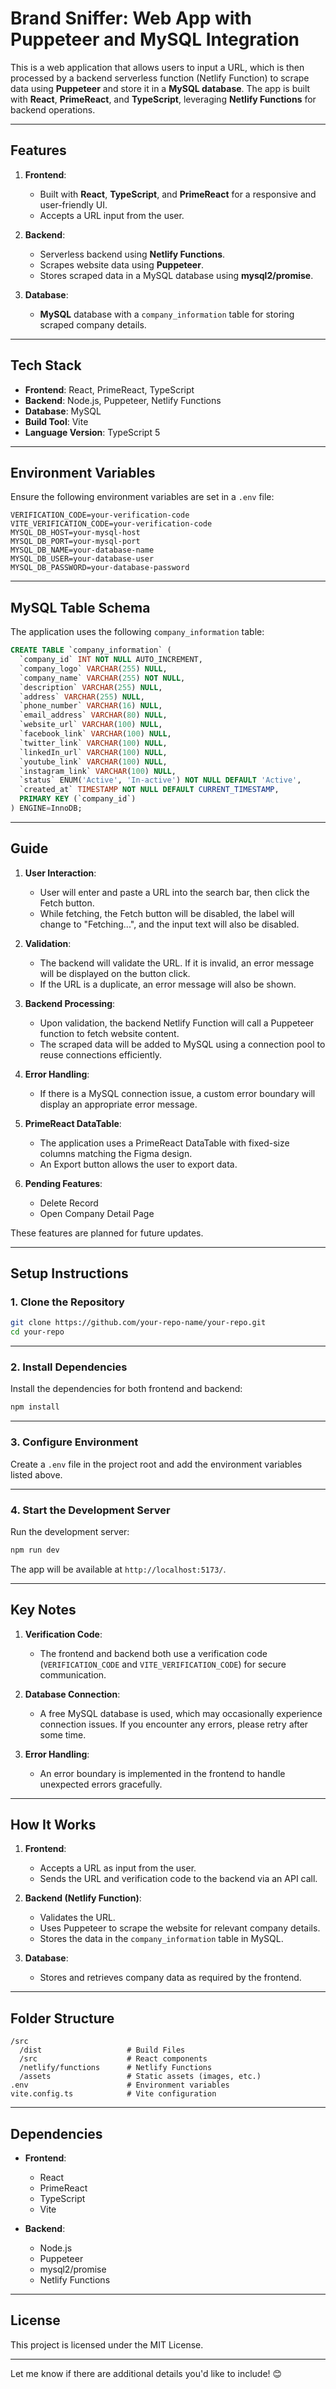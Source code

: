 # Brand Sniffer: Web App with Puppeteer and MySQL Integration

This is a web application that allows users to input a URL, which is then processed by a backend serverless function (Netlify Function) to scrape data using **Puppeteer** and store it in a **MySQL database**. The app is built with **React**, **PrimeReact**, and **TypeScript**, leveraging **Netlify Functions** for backend operations.

---

## Features

1. **Frontend**:
   - Built with **React**, **TypeScript**, and **PrimeReact** for a responsive and user-friendly UI.
   - Accepts a URL input from the user.

2. **Backend**:
   - Serverless backend using **Netlify Functions**.
   - Scrapes website data using **Puppeteer**.
   - Stores scraped data in a MySQL database using **mysql2/promise**.

3. **Database**:
   - **MySQL** database with a `company_information` table for storing scraped company details.

---

## Tech Stack

- **Frontend**: React, PrimeReact, TypeScript
- **Backend**: Node.js, Puppeteer, Netlify Functions
- **Database**: MySQL
- **Build Tool**: Vite
- **Language Version**: TypeScript 5

---

## Environment Variables

Ensure the following environment variables are set in a `.env` file:

```env
VERIFICATION_CODE=your-verification-code
VITE_VERIFICATION_CODE=your-verification-code
MYSQL_DB_HOST=your-mysql-host
MYSQL_DB_PORT=your-mysql-port
MYSQL_DB_NAME=your-database-name
MYSQL_DB_USER=your-database-user
MYSQL_DB_PASSWORD=your-database-password
```

---

## MySQL Table Schema

The application uses the following `company_information` table:

```sql
CREATE TABLE `company_information` (
  `company_id` INT NOT NULL AUTO_INCREMENT,
  `company_logo` VARCHAR(255) NULL,
  `company_name` VARCHAR(255) NOT NULL,
  `description` VARCHAR(255) NULL,
  `address` VARCHAR(255) NULL,
  `phone_number` VARCHAR(16) NULL,
  `email_address` VARCHAR(80) NULL,
  `website_url` VARCHAR(100) NULL,
  `facebook_link` VARCHAR(100) NULL,
  `twitter_link` VARCHAR(100) NULL,
  `linkedIn_url` VARCHAR(100) NULL,
  `youtube_link` VARCHAR(100) NULL,
  `instagram_link` VARCHAR(100) NULL,
  `status` ENUM('Active', 'In-active') NOT NULL DEFAULT 'Active',
  `created_at` TIMESTAMP NOT NULL DEFAULT CURRENT_TIMESTAMP,
  PRIMARY KEY (`company_id`)
) ENGINE=InnoDB;
```

---

## Guide

1. **User Interaction**:
   - User will enter and paste a URL into the search bar, then click the Fetch button.
   - While fetching, the Fetch button will be disabled, the label will change to "Fetching...", and the input text will also be disabled.

2. **Validation**:
   - The backend will validate the URL. If it is invalid, an error message will be displayed on the button click.
   - If the URL is a duplicate, an error message will also be shown.

3. **Backend Processing**:
   - Upon validation, the backend Netlify Function will call a Puppeteer function to fetch website content.
   - The scraped data will be added to MySQL using a connection pool to reuse connections efficiently.

4. **Error Handling**:
   - If there is a MySQL connection issue, a custom error boundary will display an appropriate error message.

5. **PrimeReact DataTable**:
   - The application uses a PrimeReact DataTable with fixed-size columns matching the Figma design.
   - An Export button allows the user to export data.

6. **Pending Features**:
   - Delete Record
   - Open Company Detail Page

These features are planned for future updates.

---

## Setup Instructions

### 1. Clone the Repository

```bash
git clone https://github.com/your-repo-name/your-repo.git
cd your-repo
```

---

### 2. Install Dependencies

Install the dependencies for both frontend and backend:

```bash
npm install
```

---

### 3. Configure Environment

Create a `.env` file in the project root and add the environment variables listed above.

---

### 4. Start the Development Server

Run the development server:

```bash
npm run dev
```

The app will be available at `http://localhost:5173/`.

---

## Key Notes

1. **Verification Code**:
   - The frontend and backend both use a verification code (`VERIFICATION_CODE` and `VITE_VERIFICATION_CODE`) for secure communication.

2. **Database Connection**:
   - A free MySQL database is used, which may occasionally experience connection issues. If you encounter any errors, please retry after some time.

3. **Error Handling**:
   - An error boundary is implemented in the frontend to handle unexpected errors gracefully.

---

## How It Works

1. **Frontend**:
   - Accepts a URL as input from the user.
   - Sends the URL and verification code to the backend via an API call.

2. **Backend (Netlify Function)**:
   - Validates the URL.
   - Uses Puppeteer to scrape the website for relevant company details.
   - Stores the data in the `company_information` table in MySQL.

3. **Database**:
   - Stores and retrieves company data as required by the frontend.

---

## Folder Structure

```
/src
  /dist                   # Build Files
  /src                    # React components
  /netlify/functions      # Netlify Functions
  /assets                 # Static assets (images, etc.)
.env                      # Environment variables
vite.config.ts            # Vite configuration
```

---

## Dependencies

- **Frontend**:
  - React
  - PrimeReact
  - TypeScript
  - Vite

- **Backend**:
  - Node.js
  - Puppeteer
  - mysql2/promise
  - Netlify Functions

---

## License

This project is licensed under the MIT License.

---

Let me know if there are additional details you'd like to include! 😊
